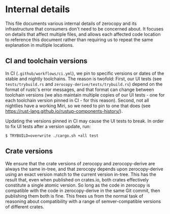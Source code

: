 <!-- Copyright 2022 The Fuchsia Authors

Licensed under a BSD-style license <LICENSE-BSD>, Apache License, Version 2.0
<LICENSE-APACHE or https://www.apache.org/licenses/LICENSE-2.0>, or the MIT
license <LICENSE-MIT or https://opensource.org/licenses/MIT>, at your option.
This file may not be copied, modified, or distributed except according to
those terms. -->

# Internal details

This file documents various internal details of zerocopy and its infrastructure
that consumers don't need to be concerned about. It focuses on details that
affect multiple files, and allows each affected code location to reference this
document rather than requiring us to repeat the same explanation in multiple
locations.

## CI and toolchain versions

In CI (`.github/workflows/ci.yml`), we pin to specific versions or dates of the
stable and nightly toolchains. The reason is twofold: First, our UI tests (see
`tests/trybuild.rs` and `zerocopy-derive/tests/trybuild.rs`) depend on the
format of rustc's error messages, and that format can change between toolchain
versions (we also maintain multiple copies of our UI tests - one for each
toolchain version pinned in CI - for this reason). Second, not all nightlies
have a working Miri, so we need to pin to one that does (see
https://rust-lang.github.io/rustup-components-history/).

Updating the versions pinned in CI may cause the UI tests to break. In order to
fix UI tests after a version update, run:

```
$ TRYBUILD=overwrite ./cargo.sh +all test
```

## Crate versions

We ensure that the crate versions of zerocopy and zerocopy-derive are always the
same in-tree, and that zerocopy depends upon zerocopy-derive using an exact
version match to the current version in-tree. This has the result that, even
when published on crates.io, both crates effectively constitute a single atomic
version. So long as the code in zerocopy is compatible with the code in
zerocopy-derive in the same Git commit, then publishing them both is fine. This
frees us from the normal task of reasoning about compatibility with a range of
semver-compatible versions of different crates.
